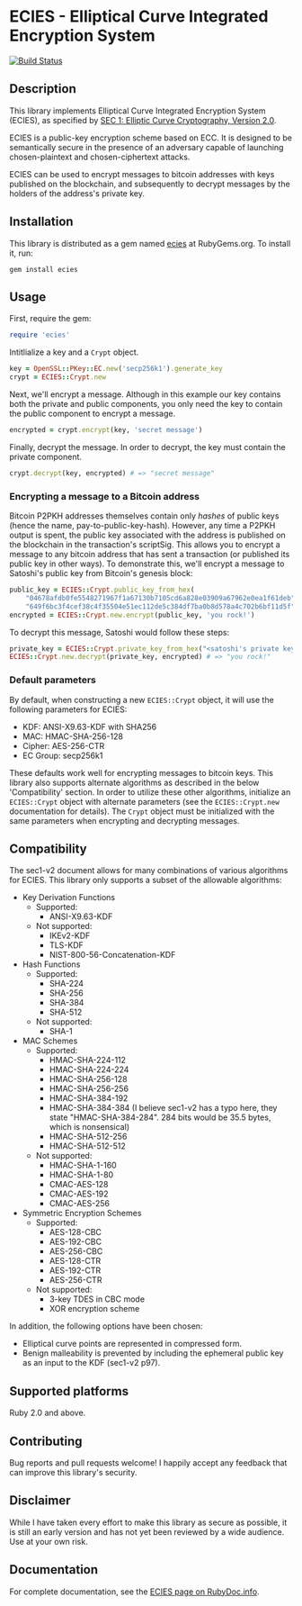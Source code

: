 # ECIES - Elliptical Curve Integrated Encryption System

[![Build Status](https://travis-ci.org/jamoes/ecies.svg?branch=master)](https://travis-ci.org/jamoes/ecies)

## Description

This library implements Elliptical Curve Integrated Encryption System (ECIES), as specified by [SEC 1: Elliptic Curve Cryptography, Version 2.0](http://www.secg.org/sec1-v2.pdf).

ECIES is a public-key encryption scheme based on ECC. It is designed to be semantically secure in the presence of an adversary capable of launching chosen-plaintext and chosen-ciphertext attacks.

ECIES can be used to encrypt messages to bitcoin addresses with keys published on the blockchain, and subsequently to decrypt messages by the holders of the address's private key.

## Installation

This library is distributed as a gem named [ecies](https://rubygems.org/gems/ecies) at RubyGems.org.  To install it, run:

    gem install ecies

## Usage

First, require the gem:

```ruby
require 'ecies'
```

Intitlialize a key and a `Crypt` object.

```ruby
key = OpenSSL::PKey::EC.new('secp256k1').generate_key
crypt = ECIES::Crypt.new
```

Next, we'll encrypt a message. Although in this example our key contains both the private and public components, you only need the key to contain the public component to encrypt a message.

```ruby
encrypted = crypt.encrypt(key, 'secret message')
```

Finally, decrypt the message. In order to decrypt, the key must contain the private component.

```ruby
crypt.decrypt(key, encrypted) # => "secret message"
```

### Encrypting a message to a Bitcoin address

Bitcoin P2PKH addresses themselves contain only *hashes* of public keys (hence the name, pay-to-public-key-hash). However, any time a P2PKH output is spent, the public key associated with the address is published on the blockchain in the transaction's scriptSig. This allows you to encrypt a message to any bitcoin address that has sent a transaction (or published its public key in other ways). To demonstrate this, we'll encrypt a message to Satoshi's public key from Bitcoin's genesis block:

```ruby
public_key = ECIES::Crypt.public_key_from_hex(
    "04678afdb0fe5548271967f1a67130b7105cd6a828e03909a67962e0ea1f61deb"\
    "649f6bc3f4cef38c4f35504e51ec112de5c384df7ba0b8d578a4c702b6bf11d5f")
encrypted = ECIES::Crypt.new.encrypt(public_key, 'you rock!')
```

To decrypt this message, Satoshi would follow these steps:

```ruby
private_key = ECIES::Crypt.private_key_from_hex("<satoshi's private key>")
ECIES::Crypt.new.decrypt(private_key, encrypted) # => "you rock!"
```

### Default parameters

By default, when constructing a new `ECIES::Crypt` object, it will use the following parameters for ECIES:

 - KDF: ANSI-X9.63-KDF with SHA256
 - MAC: HMAC-SHA-256-128
 - Cipher: AES-256-CTR
 - EC Group: secp256k1

These defaults work well for encrypting messages to bitcoin keys. This library also supports alternate algorithms as described in the below 'Compatibility' section. In order to utilize these other algorithms, initialize an `ECIES::Crypt` object with alternate parameters (see the `ECIES::Crypt.new` documentation for details). The `Crypt` object must be initialized with the same parameters when encrypting and decrypting messages.

## Compatibility

The sec1-v2 document allows for many combinations of various algorithms for ECIES. This library only supports a subset of the allowable algorithms:
  - Key Derivation Functions
    - Supported:
      - ANSI-X9.63-KDF
    - Not supported:
      - IKEv2-KDF
      - TLS-KDF
      - NIST-800-56-Concatenation-KDF
  - Hash Functions
    - Supported:
      - SHA-224
      - SHA-256
      - SHA-384
      - SHA-512
    - Not supported:
      - SHA-1
  - MAC Schemes
    - Supported:
      - HMAC-SHA-224-112
      - HMAC-SHA-224-224
      - HMAC-SHA-256-128
      - HMAC-SHA-256-256
      - HMAC-SHA-384-192
      - HMAC-SHA-384-384 (I believe sec1-v2 has a typo here, they state "HMAC-SHA-384-284". 284 bits would be 35.5 bytes, which is nonsensical)
      - HMAC-SHA-512-256
      - HMAC-SHA-512-512
    - Not supported:
      - HMAC-SHA-1-160
      - HMAC-SHA-1-80
      - CMAC-AES-128
      - CMAC-AES-192
      - CMAC-AES-256
  - Symmetric Encryption Schemes
    - Supported:
      - AES-128-CBC
      - AES-192-CBC
      - AES-256-CBC
      - AES-128-CTR
      - AES-192-CTR
      - AES-256-CTR
    - Not supported:
      - 3-key TDES in CBC mode
      - XOR encryption scheme

In addition, the following options have been chosen:
  - Elliptical curve points are represented in compressed form.
  - Benign malleability is prevented by including the ephemeral public key as an input to the KDF (sec1-v2 p97).

## Supported platforms

Ruby 2.0 and above.

## Contributing

Bug reports and pull requests welcome! I happily accept any feedback that can improve this library's security.

## Disclaimer

While I have taken every effort to make this library as secure as possible, it is still an early version and has not yet been reviewed by a wide audience. Use at your own risk.

## Documentation

For complete documentation, see the [ECIES page on RubyDoc.info](http://rubydoc.info/gems/ecies).
